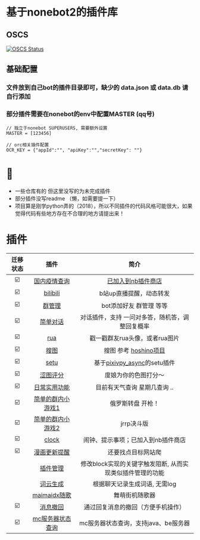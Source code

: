 # 基于nonebot2的插件库

## OSCS
[![OSCS Status](https://www.oscs1024.com/platform/badge/Zeta-qixi/nonebot2-plugins.svg?size=large)](https://www.oscs1024.com/project/Zeta-qixi/nonebot2-plugins?ref=badge_large)  

## 基础配置
### 文件放到自己bot的插件目录即可，缺少的 data.json 或 data.db 请自行添加  
### 部分插件需要在nonebot的env中配置MASTER (qq号)
```
// 独立于nonebot SUPERUSERS, 需要额外设置
MASTER = [123456]

// orc相关插件配置
OCR_KEY = {"appId":"", "apiKey":"","secretKey": ""}

```

# 📝
- 一些仓库有的 但这里没写的为未完成插件  
- 部分插件没写readme （懒，如需要提一下）  
- 项目算是刚学python弄的（2018），所以不同插件的代码风格可能很大，如果觉得代码有些地方存在不合理的地方请提出来！ 


# 插件 

| 迁移状态 |      插件       |     简介       |
|:------:|:---------------:|:------------:|
| ☑️ |  [国内疫情查询](https://github.com/Zeta-qixi/nonebot-plugin-covid19-news) | [已加入到nb插件商店](https://github.com/Zeta-qixi/nonebot-plugin-covid19-news) |
| ☑️ |  [bilibili](./bilibili) | b站up直播提醒，动态转发 |
| ☑️ |  [群管理](./atirbot) | bot添加好友 群管理 等等 |
| ☑️ |  [简单对话](./chat) | 对话插件，支持 一问对多答，随机答，调整回复概率  |
| ☑️ |  [rua](./rua) | 戳一戳群友rua头像，或者rua图片 |
| ☑️ |  [搜图](./search_pic) | 搜图 参考 [hoshino项目](https://github.com/pcrbot/Hoshino-plugin-transplant/tree/master/image) |
| ☑️ |  [setu](./setu) | 基于[pixivpy_async](https://github.com/Mikubill/pixivpy-async)的setu插件 |
| ☑️ |  [涩图评分](./setu_score) | 度娘为你的色图打分～ |
| ☑️ |  [日常实用功能](./smdx) | 目前有天气查询 星期几查询 .. |
| ☑️ |  [简单的群内小游戏1](./games) | 俄罗斯转盘 开枪！ |
| ☑️ |  [简单的群内小游戏2](./jrrp) | jrrp决斗版 |
| ☑️ |  [clock](https://github.com/Zeta-qixi/nonebot-plugin-clock) | 闹钟、提示事项；已加入到nb插件商店 |
| ☑️ |  [漫画更新提醒](./comic_push) | 还要找点目标网站爬 |
|  |  [插件管理](./block) | 修改block实现的关键字触发阻断, 从而实现类似插件管理的功能 |
|  |  [词云生成](./word_cloud) | 根据聊天记录生成词语, 无需log |
|  |  [maimaidx随歌](./maimaidx) | 舞萌街机随歌器 |
| ☑️ |  [消息撤回](./withdraw) | 通过回复消息的撤回（方便手机操作） |
| ☑️ |  [mc服务器状态查询](./mc_server_helper) | mc服务器状态查询，支持java、be服务器 |
